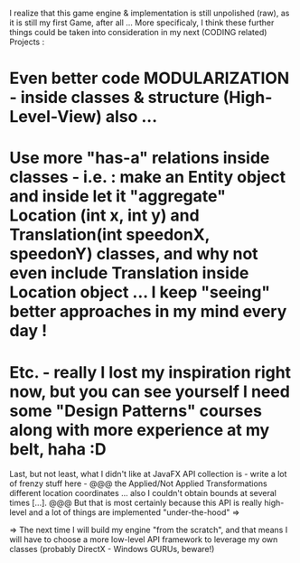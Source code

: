I realize that this game engine & implementation is still unpolished (raw), as it is still my first Game, after all ...
More specificaly, I think these further things could be taken into consideration in my next (CODING related) Projects :

# Even better code MODULARIZATION - inside classes & structure (High-Level-View) also ...
# Use more "has-a" relations inside classes - i.e. : make an Entity object and inside let it "aggregate" Location (int x, int y) and Translation(int speedonX, speedonY) classes, and why not even include Translation inside Location object ... I keep "seeing" better approaches in my mind every day !
# Etc. - really I lost my inspiration right now, but you can see yourself I need some "Design Patterns" courses along with more experience at my belt, haha :D

Last, but not least, what I didn't like at JavaFX API collection is - write a lot of frenzy stuff here - @@@ the Applied/Not Applied Transformations different location coordinates ... also I couldn't obtain bounds at several times [...]. @@@
But that is most certainly because this API is really high-level and a lot of things are implemented "under-the-hood" =>

=> The next time I will build my engine "from the scratch", and that means I will have to choose a more low-level API framework to leverage my own classes (probably DirectX - Windows GURUs, beware!)